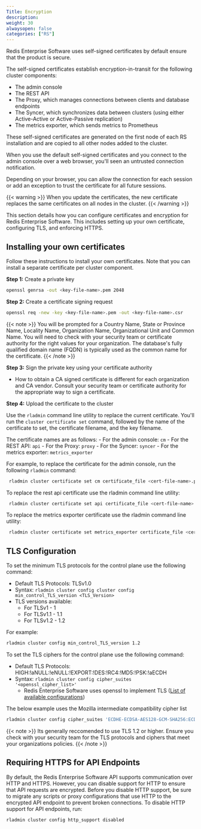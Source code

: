 ```yaml
---
Title: Encryption
description:
weight: 30
alwaysopen: false
categories: ["RS"]
---
```

Redis Enterprise Software uses self-signed certificates by default ensure that the product is secure.

The self-signed certificates establish encryption-in-transit for the following cluster components:

- The admin console
- The REST API
- The Proxy, which manages connections between clients and database endpoints
- The Syncer, which synchronizes data between clusters (using either Active-Active or Active-Passive replication)
- The metrics exporter, which sends metrics to Prometheus

These self-signed certificates are generated on the first node of each RS installation and are copied to all other nodes added to the cluster.

When you use the default self-signed certificates and you connect to the admin console over a web browser, you'll seen an untrusted connection notification.

Depending on your browser, you can allow the connection for each session or add an exception to trust the certificate for all future sessions.

{{< warning >}}
When you update the certificates, the new certificate replaces the same certificates on all nodes in the cluster.
{{< /warning >}}


This section details how you can configure certificates and encryption for Redis Enterprise Software. This includes setting up your own certificate, configuring TLS, and enforcing HTTPS.<!--more-->

## Installing your own certificates

Follow these instructions to install your own certificates. Note that you can install a separate certificate per cluster component.

**Step 1:** Create a private key

```sh
openssl genrsa -out <key-file-name>.pem 2048
```

**Step 2:** Create a certificate signing request
```sh
openssl req -new -key <key-file-name>.pem -out <key-file-name>.csr
```

{{< note >}}
You will be prompted for a Country Name, State or Province Name, Locality Name, Organization Name, Organizational Unit and Common Name. You will need to check with your security team or certificate authority for the right values for your organization. The database's fully qualified domain name (FQDN) is typically used as the common name for the certificate.
{{< /note >}}

**Step 3:** Sign the private key using your certificate authority
- How to obtain a CA signed certificate is different for each organization and CA vendor. Consult your security team or certificate authority for the appropriate way to sign a certificate.

**Step 4:** Upload the certificate to the cluster

Use the `rladmin` command line utility to replace the current certificate. You'll run the `cluster certificate set` command, followed by the name of the certificate to set, the certificate filename, and the key filename.

The certificate names are as follows:
    - For the admin console: `cm`
    - For the REST API: `api`
    - For the Proxy: `proxy`
    - For the Syncer: `syncer`
    - For the metrics exporter: `metrics_exporter`

For example, to replace the certificate for the admin console, run the following `rladmin` command:

```sh
 rladmin cluster certificate set cm certificate_file <cert-file-name>.pem key_file <key-file-name>.pem
```
To replace the rest api certificate use the rladmin command line utility:

```sh
 rladmin cluster certificate set api certificate_file <cert-file-name>.pem key_file <key-file-name>.pem
```
To replace the metrics exporter certificate use the rladmin command line utility:

```sh
 rladmin cluster certificate set metrics_exporter certificate_file <cert-file-name>.pem key_file <key-file-name>.pem
```

## TLS Configuration

To set the minimum TLS protocols for the control plane use the following command:

- Default TLS Protocols: TLSv1.0
- Syntax: `rladmin cluster config cluster config min_control_TLS_version <TLS_Version>`
- TLS versions available:
    - For TLSv1 - 1
    - For TLSv1.1 - 1.1
    - For TLSv1.2 - 1.2

For example:

```sh
rladmin cluster config min_control_TLS_version 1.2
```

To set the TLS ciphers for the control plane use the following command:

- Default TLS Protocols: HIGH:!aNULL:!eNULL:!EXPORT:!DES:!RC4:!MD5:!PSK:!aECDH
- Syntax: `rladmin cluster config cipher_suites '<openssl_cipher_list>'`
    - Redis Enterprise Software uses openssl to implement TLS ([List of available configurations](https://www.openssl.org/docs/man1.0.2/man1/ciphers.html))

The below example uses the Mozilla intermediate compatibility cipher list

```sh
rladmin cluster config cipher_suites 'ECDHE-ECDSA-AES128-GCM-SHA256:ECDHE-RSA-AES128-GCM-SHA256:ECDHE-ECDSA-AES256-GCM-SHA384:ECDHE-RSA-AES256-GCM-SHA384:ECDHE-ECDSA-CHACHA20-POLY1305:ECDHE-RSA-CHACHA20-POLY1305:DHE-RSA-AES128-GCM-SHA256:DHE-RSA-AES256-GCM-SHA384'
```

{{< note >}}
Its generally reccomended to use TLS 1.2 or higher. Ensure you check with your security team for the TLS protocols and ciphers that meet your organizations policies.
{{< /note >}}

## Requiring HTTPS for API Endpoints

By default, the Redis Enterprise Software API supports communication over HTTP and HTTPS. However, you can disable support for HTTP to ensure that API requests are encrypted.
Before you disable HTTP support, be sure to migrate any scripts or proxy configurations that use HTTP to the encrypted API endpoint to prevent broken connections. To disable HTTP support for API endpoints, run:

```sh
rladmin cluster config http_support disabled
```

